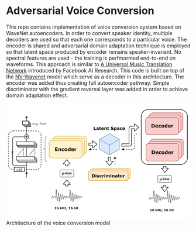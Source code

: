 # Adversarial Voice Conversion

This repo contains implementation of voice conversion system based on WaveNet autoencoders. 
In order to convert speaker identity, multiple decoders are used so that each one corresponds to a particular voice.
The encoder is shared and adversarial domain adaptation technique is employed so that latent space produced by encoder remains speaker-invariant. 
No spectral features are used - the training is perfmormed end-to-end on waveforms. This approach is similar to [A Universal Music Translation Network](https://research.fb.com/publications/a-universal-music-translation-network/) introduced by Facebook AI Research.
This code is built on top of the [NV-Wavenet](https://github.com/NVIDIA/nv-wavenet) model which serve as a decoder in this architecture. 
The encoder was added thus creating full autoencoder pathway. Simple discriminator with the gradient reversal layer was added in order to achieve domain adaptation effect.

![Architecture](/docs/architecture.png)
Architecture of the voice conversion model



